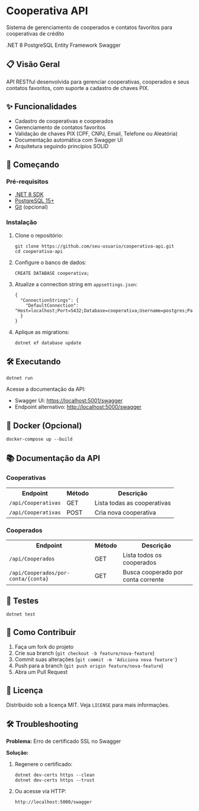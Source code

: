 <!DOCTYPE html>
<html>

<body>

<h1>Cooperativa API</h1>
<p>Sistema de gerenciamento de cooperados e contatos favoritos para cooperativas de crédito</p>

<span class="badge badge-blue">.NET 8</span>
<span class="badge badge-green">PostgreSQL</span>
<span class="badge">Entity Framework</span>
<span class="badge">Swagger</span>

<h2>📋 Visão Geral</h2>
<p>API RESTful desenvolvida para gerenciar cooperativas, cooperados e seus contatos favoritos, com suporte a cadastro de chaves PIX.</p>

<h2>✨ Funcionalidades</h2>
<ul>
    <li>Cadastro de cooperativas e cooperados</li>
    <li>Gerenciamento de contatos favoritos</li>
    <li>Validação de chaves PIX (CPF, CNPJ, Email, Telefone ou Aleatória)</li>
    <li>Documentação automática com Swagger UI</li>
    <li>Arquitetura seguindo princípios SOLID</li>
</ul>

<h2>🚀 Começando</h2>

<h3>Pré-requisitos</h3>
<ul>
    <li><a href="https://dotnet.microsoft.com/download/dotnet/8.0">.NET 8 SDK</a></li>
    <li><a href="https://www.postgresql.org/download/">PostgreSQL 15+</a></li>
    <li><a href="https://git-scm.com/">Git</a> (opcional)</li>
</ul>

<h3>Instalação</h3>
<ol>
    <li>Clone o repositório:
        <pre><code>git clone https://github.com/seu-usuario/cooperativa-api.git
cd cooperativa-api</code></pre>
    </li>
    <li>Configure o banco de dados:
        <pre><code>CREATE DATABASE cooperativa;</code></pre>
    </li>
    <li>Atualize a connection string em <code>appsettings.json</code>:
        <pre><code>{
  "ConnectionStrings": {
    "DefaultConnection": "Host=localhost;Port=5432;Database=cooperativa;Username=postgres;Password=sua_senha;"
  }
}</code></pre>
    </li>
    <li>Aplique as migrations:
        <pre><code>dotnet ef database update</code></pre>
    </li>
</ol>

<h2>🛠️ Executando</h2>
<pre><code>dotnet run</code></pre>

<p>Acesse a documentação da API:</p>
<ul>
    <li>Swagger UI: <a href="https://localhost:5001/swagger">https://localhost:5001/swagger</a></li>
    <li>Endpoint alternativo: <a href="http://localhost:5000/swagger">http://localhost:5000/swagger</a></li>
</ul>

<h2>🐳 Docker (Opcional)</h2>
<pre><code>docker-compose up --build</code></pre>

<h2>📚 Documentação da API</h2>

<h3>Cooperativas</h3>
<table>
    <tr>
        <th>Endpoint</th>
        <th>Método</th>
        <th>Descrição</th>
    </tr>
    <tr>
        <td><code>/api/Cooperativas</code></td>
        <td>GET</td>
        <td>Lista todas as cooperativas</td>
    </tr>
    <tr>
        <td><code>/api/Cooperativas</code></td>
        <td>POST</td>
        <td>Cria nova cooperativa</td>
    </tr>
</table>

<h3>Cooperados</h3>
<table>
    <tr>
        <th>Endpoint</th>
        <th>Método</th>
        <th>Descrição</th>
    </tr>
    <tr>
        <td><code>/api/Cooperados</code></td>
        <td>GET</td>
        <td>Lista todos os cooperados</td>
    </tr>
    <tr>
        <td><code>/api/Cooperados/por-conta/{conta}</code></td>
        <td>GET</td>
        <td>Busca cooperado por conta corrente</td>
    </tr>
</table>

<h2>🧪 Testes</h2>
<pre><code>dotnet test</code></pre>

<h2>🤝 Como Contribuir</h2>
<ol>
    <li>Faça um fork do projeto</li>
    <li>Crie sua branch (<code>git checkout -b feature/nova-feature</code>)</li>
    <li>Commit suas alterações (<code>git commit -m 'Adiciona nova feature'</code>)</li>
    <li>Push para a branch (<code>git push origin feature/nova-feature</code>)</li>
    <li>Abra um Pull Request</li>
</ol>

<h2>📄 Licença</h2>
<p>Distribuído sob a licença MIT. Veja <code>LICENSE</code> para mais informações.</p>

<h2>🛠 Troubleshooting</h2>
<p><strong>Problema:</strong> Erro de certificado SSL no Swagger</p>
<p><strong>Solução:</strong></p>
<ol>
    <li>Regenere o certificado:
        <pre><code>dotnet dev-certs https --clean
dotnet dev-certs https --trust</code></pre>
    </li>
    <li>Ou acesse via HTTP:
        <pre><code>http://localhost:5000/swagger</code></pre>
    </li>
</ol>

</body>
</html>
